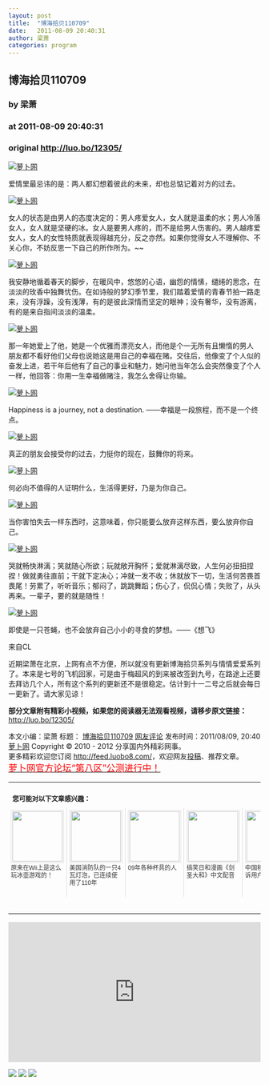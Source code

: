 ```yaml
---
layout: post
title:  "博海拾贝110709"
date:   2011-08-09 20:40:31
author: 梁萧
categories: program
---
```


## 博海拾贝110709
### by 梁萧
### at 2011-08-09 20:40:31
### original <http://luo.bo/12305/>

<p><a title="萝卜网" href="http://dulei.si/files/2011/08/07/2ff7a577d13f1448a113d97ab6d3376e.jpg"><img title="萝卜网" src="http://dulei.si/files/2011/08/07/2ff7a577d13f1448a113d97ab6d3376e.jpg" border="0" alt="萝卜网"></a></p><p>爱情里最忌讳的是：两人都幻想着彼此的未来，却也总惦记着对方的过去。</p><p><a title="萝卜网" href="http://dulei.si/files/2011/08/07/c507b54dedfbc9ce502be711f005df62.png"><img title="萝卜网" src="http://dulei.si/files/2011/08/07/c507b54dedfbc9ce502be711f005df62.png" border="0" alt="萝卜网"></a></p><p>女人的状态是由男人的态度决定的：男人疼爱女人，女人就是温柔的水；男人冷落<span></span>女人，女人就是坚硬的冰。女人是要男人疼的，而不是给男人伤害的。男人越疼爱女人，女人的女性特质就表现得越充分，反之亦然。如果你觉得女人不理解你、不关心你，不妨反思一下自己的所作所为。~~</p><p><a title="萝卜网" href="http://dulei.si/files/2011/08/07/7a076d2a559bc352f10cba83c5e3f5d3.jpg"><img title="萝卜网" src="http://dulei.si/files/2011/08/07/7a076d2a559bc352f10cba83c5e3f5d3.jpg" border="0" alt="萝卜网"></a></p><p>我安静地循着春天的脚步，在暖风中，悠悠的心语，幽怨的情愫，缱绻的思念，在淡淡的玫香中独舞忧伤。在如诗般的梦幻季节里，我们踏着爱情的青春节拍一路走来，没有浮躁，没有浅薄，有的是彼此深情而坚定的眼神；没有奢华，没有游离，有的是来自指间淡淡的温柔。</p><p><a title="萝卜网" href="http://dulei.si/files/2011/08/07/5ffc056b5f02a457f0108db4e2b4d8d0.jpg"><img title="萝卜网" src="http://dulei.si/files/2011/08/07/5ffc056b5f02a457f0108db4e2b4d8d0.jpg" border="0" alt="萝卜网"></a></p><p>那一年她爱上了他，她是一个优雅而漂亮女人，而他是个一无所有且懒惰的男人 朋友都不看好他们父母也说她这是用自己的幸福在赌。交往后，他像变了个人似的奋发上进，若干年后他有了自己的事业和魅力，她问他当年怎么会突然像变了个人一样，他回答：你用一生幸福做赌注，我怎么舍得让你输。</p><p><a title="萝卜网" href="http://dulei.si/files/2011/08/07/c0da520eccd28be7b16ad9882c2b9180.png"><img title="萝卜网" src="http://dulei.si/files/2011/08/07/c0da520eccd28be7b16ad9882c2b9180.png" border="0" alt="萝卜网"></a></p><p>Happiness is a journey, not a destination. ——幸福是一段旅程，而不是一个终点。</p><p><a title="萝卜网" href="http://dulei.si/files/2011/08/07/c062559b6e4647438ee6cf71165784ef.jpg"><img title="萝卜网" src="http://dulei.si/files/2011/08/07/c062559b6e4647438ee6cf71165784ef.jpg" border="0" alt="萝卜网"></a></p><p>真正的朋友会接受你的过去，力挺你的现在，鼓舞你的将来。</p><p><a title="萝卜网" href="http://dulei.si/files/2011/08/07/58ea43faa8aa50104b797b2dac826e9c.jpg"><img title="萝卜网" src="http://dulei.si/files/2011/08/07/58ea43faa8aa50104b797b2dac826e9c.jpg" border="0" alt="萝卜网"></a></p><p>何必向不值得的人证明什么，生活得更好，乃是为你自己。</p><p><a title="萝卜网" href="http://dulei.si/files/2011/08/07/e44d73a04e9cbb5f94a4fd56bc403776.jpg"><img title="萝卜网" src="http://dulei.si/files/2011/08/07/e44d73a04e9cbb5f94a4fd56bc403776.jpg" border="0" alt="萝卜网"></a></p><p>当你害怕失去一样东西时，这意味着，你只能要么放弃这样东西，要么放弃你自己。</p><p><a title="萝卜网" href="http://dulei.si/files/2011/08/07/bcde9cde373364f2b1f1a21a93c2a5be.jpg"><img title="萝卜网" src="http://dulei.si/files/2011/08/07/bcde9cde373364f2b1f1a21a93c2a5be.jpg" border="0" alt="萝卜网"></a></p><p>哭就畅快淋漓；笑就随心所欲；玩就敞开胸怀；爱就淋漓尽致，人生何必扭扭捏捏！做就勇往直前；干就下定决心；冲就一发不收；休就放下一切，生活何苦畏首畏尾！劳累了，听听音乐；郁闷了，跳跳舞蹈；伤心了，侃侃心情；失败了，从头再来。一辈子，要的就是随性！</p><p><a title="萝卜网" href="http://dulei.si/files/2011/08/07/9329c991dcf5fbb96fb6c995e566c454.jpg"><img title="萝卜网" src="http://dulei.si/files/2011/08/07/9329c991dcf5fbb96fb6c995e566c454.jpg" border="0" alt="萝卜网"></a></p><p>即使是一只苍蝇，也不会放弃自己小小的寻食的梦想。——《想飞》</p><p>来自CL</p><p>近期梁萧在北京，上网有点不方便，所以就没有更新博海拾贝系列与情情爱爱系列了。本来是七号的飞机回家，可是由于梅超风的到来被改签到九号，在路途上还要去拜访几个人，所有这个系列的更新还不是很稳定。估计到十一二号之后就会每日一更新了。请大家见谅！</p><p><strong>部分文章附有精彩小视频，如果您的阅读器无法观看视频，请移步原文链接：</strong> <a href="http://luo.bo/12305/" title="博海拾贝110709">http://luo.bo/12305/</a></p> 本文小编：梁萧 标题： <a href="http://luo.bo/12305/" title="博海拾贝110709">博海拾贝110709</a> <a href="http://luo.bo/12305/#comments" title="to the comments">网友评论</a> 发布时间：2011/08/09, 20:40 <br> <a href="http://luo.bo/" title="萝卜网 - 人人都是艺术家">萝卜网</a> Copyright ©   2010 - 2012 分享国内外精彩网事。<br> 更多精彩欢迎您订阅 <a href="http://feed.luobo8.com/">http://feed.luobo8.com/</a>，欢迎网友<a href="http://luo.bo/delivery/">投稿</a>、推荐文章。<br> <a href="http://luo.bo/8888/"><font color="red" size="4">萝卜网官方论坛“第八区”公测进行中！</font></a><br><table cellspacing="0" cellpadding="3" border="0" style="clear:both"><tr><td colspan="5"><b><font size="-1" style="display:block!important;padding:20px 0 5px!important">您可能对以下文章感兴趣：</font></b></td></tr><tr><td width="106" valign="top" style="padding:5px!important;margin:0!important"> <a title="原来在Wii上是这么玩冰壶游戏的！" style="text-decoration:none!important" href="http://app.wumii.com/ext/redirect.htm?url=http%3A%2F%2Fluo.bo%2F110%2F&amp;from=http%3A%2F%2Fluo.bo%2F12305%2F"> <img style="margin:0!important;padding:2px!important;border:1px solid #dddddd!important;width:100px!important;height:100px!important" src="http://static.wumii.com/site_images/2010/11/04/654517.jpg" width="100px" height="100px"><br> <font size="-1" color="#333333" style="display:block!important;line-height:15px!important;width:106px!important;font:12px/15px arial!important;height:60px!important;margin:3px 0 0 0!important;padding:0!important;overflow:hidden!important">原来在Wii上是这么玩冰壶游戏的！</font> </a></td><td width="106" valign="top" style="padding:5px!important;margin:0!important;border-left:1px solid #dddddd!important"> <a title="美国消防队的一只4瓦灯泡，已连续使用了110年" style="text-decoration:none!important" href="http://app.wumii.com/ext/redirect.htm?url=http%3A%2F%2Fluo.bo%2F9819%2F&amp;from=http%3A%2F%2Fluo.bo%2F12305%2F"> <img style="margin:0!important;padding:2px!important;border:1px solid #dddddd!important;width:100px!important;height:100px!important" src="http://static.wumii.com/site_images/2011/06/18/13017958.jpg" width="100px" height="100px"><br> <font size="-1" color="#333333" style="display:block!important;line-height:15px!important;width:106px!important;font:12px/15px arial!important;height:60px!important;margin:3px 0 0 0!important;padding:0!important;overflow:hidden!important">美国消防队的一只4瓦灯泡，已连续使用了110年</font> </a></td><td width="106" valign="top" style="padding:5px!important;margin:0!important;border-left:1px solid #dddddd!important"> <a title="09年各种杯具的人" style="text-decoration:none!important" href="http://app.wumii.com/ext/redirect.htm?url=http%3A%2F%2Fluo.bo%2F94%2F&amp;from=http%3A%2F%2Fluo.bo%2F12305%2F"> <img style="margin:0!important;padding:2px!important;border:1px solid #dddddd!important;width:100px!important;height:100px!important" src="http://static.wumii.com/site_images/2010/11/04/654545.jpg" width="100px" height="100px"><br> <font size="-1" color="#333333" style="display:block!important;line-height:15px!important;width:106px!important;font:12px/15px arial!important;height:60px!important;margin:3px 0 0 0!important;padding:0!important;overflow:hidden!important">09年各种杯具的人</font> </a></td><td width="106" valign="top" style="padding:5px!important;margin:0!important;border-left:1px solid #dddddd!important"> <a title="搞笑日和漫画《剑圣大和》中文配音" style="text-decoration:none!important" href="http://app.wumii.com/ext/redirect.htm?url=http%3A%2F%2Fluo.bo%2F1482%2F&amp;from=http%3A%2F%2Fluo.bo%2F12305%2F"> <img style="margin:0!important;padding:2px!important;border:1px solid #dddddd!important;width:100px!important;height:100px!important" src="http://static.wumii.com/site_images/2010/11/03/652082.jpg" width="100px" height="100px"><br> <font size="-1" color="#333333" style="display:block!important;line-height:15px!important;width:106px!important;font:12px/15px arial!important;height:60px!important;margin:3px 0 0 0!important;padding:0!important;overflow:hidden!important">搞笑日和漫画《剑圣大和》中文配音</font> </a></td><td width="106" valign="top" style="padding:5px!important;margin:0!important;border-left:1px solid #dddddd!important"> <a title="中国移动客服VS投诉用户的经典录音" style="text-decoration:none!important" href="http://app.wumii.com/ext/redirect.htm?url=http%3A%2F%2Fluo.bo%2F11145%2F&amp;from=http%3A%2F%2Fluo.bo%2F12305%2F"> <img style="margin:0!important;padding:2px!important;border:1px solid #dddddd!important;width:100px!important;height:100px!important" src="http://static.wumii.com/site_images/2011/07/15/17525027.gif" width="100px" height="100px"><br> <font size="-1" color="#333333" style="display:block!important;line-height:15px!important;width:106px!important;font:12px/15px arial!important;height:60px!important;margin:3px 0 0 0!important;padding:0!important;overflow:hidden!important">中国移动客服VS投诉用户的经典录音</font> </a></td></tr><tr><td colspan="5" align="right"> <a style="text-decoration:none!important" href="http://www.wumii.com/widget/relatedItems.htm" title="无觅相关文章插件"> <font size="-1" color="#bbbbbb" style="display:block!important;font-family:arial!important;padding:5px 0!important;font-size:12px!important;color:#bbb!important">无觅</font> </a></td></tr></table><p><iframe src="http://feedads.g.doubleclick.net/~ah/f/7sv1ooo89v8jfelhdjk8plpa64/300/250?ca=1&amp;fh=280#http%3A%2F%2Fluo.bo%2F12305%2F" width="100%" height="280" frameborder="0" scrolling="no" marginwidth="0" marginheight="0"></iframe></p><div>
<a href="http://feeds.feedburner.com/~ff/tamd?a=ecwMvee8q64:3koPbOjacug:yIl2AUoC8zA"><img src="http://feeds.feedburner.com/~ff/tamd?d=yIl2AUoC8zA" border="0"></a> <a href="http://feeds.feedburner.com/~ff/tamd?a=ecwMvee8q64:3koPbOjacug:qj6IDK7rITs"><img src="http://feeds.feedburner.com/~ff/tamd?d=qj6IDK7rITs" border="0"></a> <a href="http://feeds.feedburner.com/~ff/tamd?a=ecwMvee8q64:3koPbOjacug:-BTjWOF_DHI"><img src="http://feeds.feedburner.com/~ff/tamd?i=ecwMvee8q64:3koPbOjacug:-BTjWOF_DHI" border="0"></a>
</div>